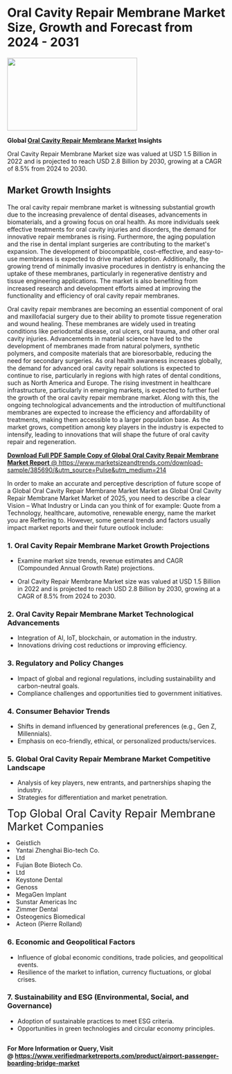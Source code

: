 <H1>Oral Cavity Repair Membrane Market Size, Growth and Forecast from 2024 - 2031</H1><img class="aligncenter size-medium wp-image-584254" src="https://thirdeyenews.in/wp-content/uploads/2024/09/Global-Market-Research-300x168.jpeg" alt="" width="300" height="168" /><p><strong>Global&nbsp;<a href="https://www.marketsizeandtrends.com/download-sample/385690/&amp;utm_source=Pulse&amp;utm_medium=214">Oral Cavity Repair Membrane Market</a> Insights</strong></p><p>Oral Cavity Repair Membrane Market size was valued at USD 1.5 Billion in 2022 and is projected to reach USD 2.8 Billion by 2030, growing at a CAGR of 8.5% from 2024 to 2030.</p><p><h2>Market Growth Insights</h2> <p>The oral cavity repair membrane market is witnessing substantial growth due to the increasing prevalence of dental diseases, advancements in biomaterials, and a growing focus on oral health. As more individuals seek effective treatments for oral cavity injuries and disorders, the demand for innovative repair membranes is rising. Furthermore, the aging population and the rise in dental implant surgeries are contributing to the market's expansion. The development of biocompatible, cost-effective, and easy-to-use membranes is expected to drive market adoption. Additionally, the growing trend of minimally invasive procedures in dentistry is enhancing the uptake of these membranes, particularly in regenerative dentistry and tissue engineering applications. The market is also benefiting from increased research and development efforts aimed at improving the functionality and efficiency of oral cavity repair membranes. <a href="#"></a></p> <p>Oral cavity repair membranes are becoming an essential component of oral and maxillofacial surgery due to their ability to promote tissue regeneration and wound healing. These membranes are widely used in treating conditions like periodontal disease, oral ulcers, oral trauma, and other oral cavity injuries. Advancements in material science have led to the development of membranes made from natural polymers, synthetic polymers, and composite materials that are bioresorbable, reducing the need for secondary surgeries. As oral health awareness increases globally, the demand for advanced oral cavity repair solutions is expected to continue to rise, particularly in regions with high rates of dental conditions, such as North America and Europe. The rising investment in healthcare infrastructure, particularly in emerging markets, is expected to further fuel the growth of the oral cavity repair membrane market. Along with this, the ongoing technological advancements and the introduction of multifunctional membranes are expected to increase the efficiency and affordability of treatments, making them accessible to a larger population base. As the market grows, competition among key players in the industry is expected to intensify, leading to innovations that will shape the future of oral cavity repair and regeneration. <a href="#"></p><p><span class=""><strong>Download Full PDF Sample Copy of Global Oral Cavity Repair Membrane Market Report</strong> @ <a href="https://www.marketsizeandtrends.com/download-sample/385690/&amp;utm_source=Pulse&amp;utm_medium=214" target="_blank">https://www.marketsizeandtrends.com/download-sample/385690/&amp;utm_source=Pulse&amp;utm_medium=214</a></span></p><p>In order to make an accurate and perceptive description of future scope of a Global&nbsp;Oral Cavity Repair Membrane Market Market as Global&nbsp;Oral Cavity Repair Membrane Market Market of 2025, you need to describe a clear Vision &ndash; What Industry or Linda can you think of for example: Quote from a Technology, healthcare, automotive, renewable energy, name the market you are Reffering to. However, some general trends and factors usually impact market reports and their future outlook include:</p><h3>1.&nbsp;<strong>Oral Cavity Repair Membrane Market Growth Projections</strong></h3><ul><li>Examine market size trends, revenue estimates and CAGR (Compounded Annual Growth Rate) projections.</li><li><p>Oral Cavity Repair Membrane Market size was valued at USD 1.5 Billion in 2022 and is projected to reach USD 2.8 Billion by 2030, growing at a CAGR of 8.5% from 2024 to 2030.</p></li></ul><h3>2.&nbsp;<strong>Oral Cavity Repair Membrane Market Technological Advancements</strong></h3><ul><li>Integration of AI, IoT, blockchain, or automation in the industry.</li><li>Innovations driving cost reductions or improving efficiency.</li></ul><h3>3.&nbsp;<strong>Regulatory and Policy Changes</strong></h3><ul><li>Impact of global and regional regulations, including sustainability and carbon-neutral goals.</li><li>Compliance challenges and opportunities tied to government initiatives.</li></ul><h3>4.&nbsp;<strong>Consumer Behavior Trends</strong></h3><ul><li>Shifts in demand influenced by generational preferences (e.g., Gen Z, Millennials).</li><li>Emphasis on eco-friendly, ethical, or personalized products/services.</li></ul><h3>5.&nbsp;<strong>Global Oral Cavity Repair Membrane Market Competitive Landscape</strong></h3><ul><li>Analysis of key players, new entrants, and partnerships shaping the industry.</li><li>Strategies for differentiation and market penetration.</li></ul><p data-pm-slice="1 1 []"><span style="color: inherit; font-family: inherit; font-size: 25px;">Top Global Oral Cavity Repair Membrane Market Companies</span></p><div class="" data-test-id=""><p><li>Geistlich</li><li> Yantai Zhenghai Bio-tech Co.</li><li> Ltd</li><li> Fujian Bote Biotech Co.</li><li>Ltd</li><li> Keystone Dental</li><li> Genoss</li><li> MegaGen Implant</li><li> Sunstar Americas Inc</li><li> Zimmer Dental</li><li> Osteogenics Biomedical</li><li> Acteon (Pierre Rolland)</li></p></div><h3>6.&nbsp;<strong>Economic and Geopolitical Factors</strong></h3><ul><li>Influence of global economic conditions, trade policies, and geopolitical events.</li><li>Resilience of the market to inflation, currency fluctuations, or global crises.</li></ul><h3>7.&nbsp;<strong>Sustainability and ESG (Environmental, Social, and Governance)</strong></h3><ul><li>Adoption of sustainable practices to meet ESG criteria.</li><li>Opportunities in green technologies and circular economy principles.</li></ul><h2><strong style="font-size: 14px;">For More Information or Query, Visit @&nbsp;</strong><a style="background-color: #ffffff; font-size: 14px;" href="https://www.marketsizeandtrends.com/report/oral-cavity-repair-membrane-market/" target="_blank">https://www.verifiedmarketreports.com/product/airport-passenger-boarding-bridge-market</a></h2>

